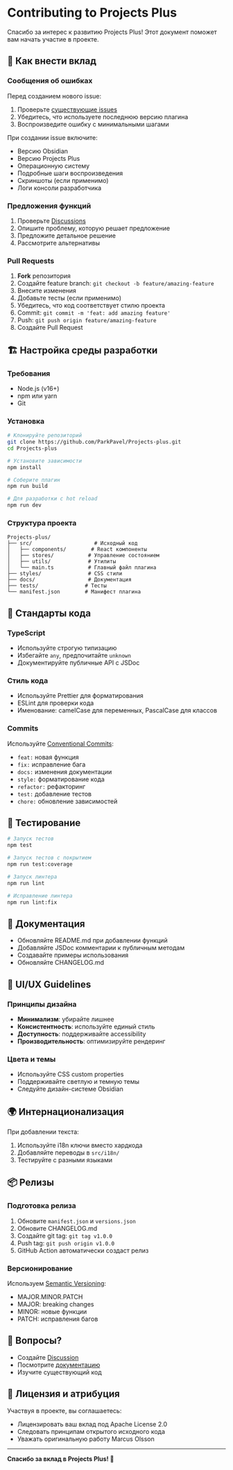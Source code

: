 # Contributing to Projects Plus

Спасибо за интерес к развитию Projects Plus! Этот документ поможет вам начать участие в проекте.

## 🤝 Как внести вклад

### Сообщения об ошибках

Перед созданием нового issue:
1. Проверьте [существующие issues](https://github.com/ParkPavel/Projects-plus/issues)
2. Убедитесь, что используете последнюю версию плагина
3. Воспроизведите ошибку с минимальными шагами

При создании issue включите:
- Версию Obsidian
- Версию Projects Plus
- Операционную систему
- Подробные шаги воспроизведения
- Скриншоты (если применимо)
- Логи консоли разработчика

### Предложения функций

1. Проверьте [Discussions](https://github.com/ParkPavel/Projects-plus/discussions)
2. Опишите проблему, которую решает предложение
3. Предложите детальное решение
4. Рассмотрите альтернативы

### Pull Requests

1. **Fork** репозитория
2. Создайте feature branch: `git checkout -b feature/amazing-feature`
3. Внесите изменения
4. Добавьте тесты (если применимо)
5. Убедитесь, что код соответствует стилю проекта
6. Commit: `git commit -m 'feat: add amazing feature'`
7. Push: `git push origin feature/amazing-feature`
8. Создайте Pull Request

## 🏗️ Настройка среды разработки

### Требования
- Node.js (v16+)
- npm или yarn
- Git

### Установка
```bash
# Клонируйте репозиторий
git clone https://github.com/ParkPavel/Projects-plus.git
cd Projects-plus

# Установите зависимости
npm install

# Соберите плагин
npm run build

# Для разработки с hot reload
npm run dev
```

### Структура проекта
```
Projects-plus/
├── src/                    # Исходный код
│   ├── components/        # React компоненты
│   ├── stores/           # Управление состоянием
│   ├── utils/            # Утилиты
│   └── main.ts           # Главный файл плагина
├── styles/               # CSS стили
├── docs/                 # Документация
├── tests/               # Тесты
└── manifest.json        # Манифест плагина
```

## 📝 Стандарты кода

### TypeScript
- Используйте строгую типизацию
- Избегайте `any`, предпочитайте `unknown`
- Документируйте публичные API с JSDoc

### Стиль кода
- Используйте Prettier для форматирования
- ESLint для проверки кода
- Именование: camelCase для переменных, PascalCase для классов

### Commits
Используйте [Conventional Commits](https://www.conventionalcommits.org/):
- `feat:` новая функция
- `fix:` исправление бага
- `docs:` изменения документации
- `style:` форматирование кода
- `refactor:` рефакторинг
- `test:` добавление тестов
- `chore:` обновление зависимостей

## 🧪 Тестирование

```bash
# Запуск тестов
npm test

# Запуск тестов с покрытием
npm run test:coverage

# Запуск линтера
npm run lint

# Исправление линтера
npm run lint:fix
```

## 📖 Документация

- Обновляйте README.md при добавлении функций
- Добавляйте JSDoc комментарии к публичным методам
- Создавайте примеры использования
- Обновляйте CHANGELOG.md

## 🎨 UI/UX Guidelines

### Принципы дизайна
- **Минимализм**: убирайте лишнее
- **Консистентность**: используйте единый стиль
- **Доступность**: поддерживайте accessibility
- **Производительность**: оптимизируйте рендеринг

### Цвета и темы
- Используйте CSS custom properties
- Поддерживайте светлую и темную темы
- Следуйте дизайн-системе Obsidian

## 🌍 Интернационализация

При добавлении текста:
1. Используйте i18n ключи вместо хардкода
2. Добавляйте переводы в `src/i18n/`
3. Тестируйте с разными языками

## 📦 Релизы

### Подготовка релиза
1. Обновите `manifest.json` и `versions.json`
2. Обновите CHANGELOG.md
3. Создайте git tag: `git tag v1.0.0`
4. Push tag: `git push origin v1.0.0`
5. GitHub Action автоматически создаст релиз

### Версионирование
Используем [Semantic Versioning](https://semver.org/):
- MAJOR.MINOR.PATCH
- MAJOR: breaking changes
- MINOR: новые функции
- PATCH: исправления багов

## 🤔 Вопросы?

- Создайте [Discussion](https://github.com/ParkPavel/Projects-plus/discussions)
- Посмотрите [документацию](docs/)
- Изучите существующий код

## 📜 Лицензия и атрибуция

Участвуя в проекте, вы соглашаетесь:
- Лицензировать ваш вклад под Apache License 2.0
- Следовать принципам открытого исходного кода
- Уважать оригинальную работу Marcus Olsson

---

**Спасибо за вклад в Projects Plus! 🚀**